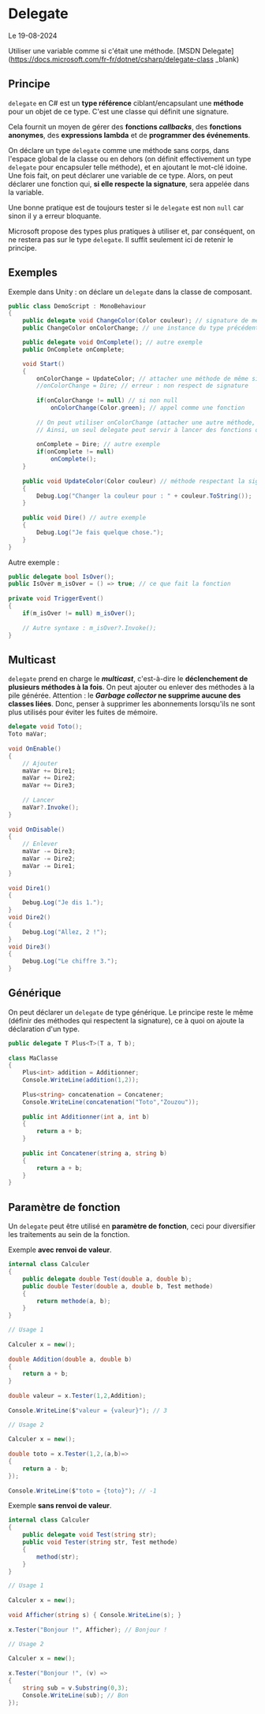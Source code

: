 # Delegate

Le 19-08-2024

Utiliser une variable comme si c'était une méthode. [MSDN Delegate](https://docs.microsoft.com/fr-fr/dotnet/csharp/delegate-class _blank)

## Principe

`delegate` en C# est un **type référence** ciblant/encapsulant une **méthode** pour un objet de ce type. C'est une classe qui définit une signature. 

Cela fournit un moyen de gérer des **fonctions *callbacks***, des **fonctions anonymes**, des **expressions lambda** et de **programmer des événements**. 

On déclare un type `delegate` comme une méthode sans corps, dans l'espace global de la classe ou en dehors (on définit effectivement un type `delegate` pour encapsuler telle méthode), et en ajoutant le mot-clé idoine. Une fois fait, on peut déclarer une variable de ce type. Alors, on peut déclarer une fonction qui, **si elle respecte la signature**, sera appelée dans la variable.

Une bonne pratique est de toujours tester si le `delegate` est non `null` car sinon il y a erreur bloquante.

Microsoft propose des types plus pratiques à utiliser et, par conséquent, on ne restera pas sur le type `delegate`. Il suffit seulement ici de retenir le principe.

## Exemples

Exemple dans Unity : on déclare un `delegate` dans la classe de composant.

```C#
public class DemoScript : MonoBehaviour
{
	public delegate void ChangeColor(Color couleur); // signature de méthode de type delegate
	public ChangeColor onColorChange; // une instance du type précédent

	public delegate void OnComplete(); // autre exemple 
	public OnComplete onComplete;

	void Start()
	{
		onColorChange = UpdateColor; // attacher une méthode de même signature
		//onColorChange = Dire; // erreur : non respect de signature
	
		if(onColorChange != null) // si non null
			onColorChange(Color.green); // appel comme une fonction
	
		// On peut utiliser onColorChange (attacher une autre méthode, appel) autant de fois qu'on le désire
		// Ainsi, un seul delegate peut servir à lancer des fonctions différentes, du moment que la signature est respectée
	
		onComplete = Dire; // autre exemple
		if(onComplete != null)
			onComplete();
	}
	
	public void UpdateColor(Color couleur) // méthode respectant la signature du delegate
	{
		Debug.Log("Changer la couleur pour : " + couleur.ToString());
	}
	
	public void Dire() // autre exemple
	{
		Debug.Log("Je fais quelque chose.");
	}
}
```

Autre exemple :

```C#
public delegate bool IsOver();
public IsOver m_isOver = () => true; // ce que fait la fonction
	
private void TriggerEvent()
{
	if(m_isOver != null) m_isOver();
	
	// Autre syntaxe : m_isOver?.Invoke();
}
```

## Multicast

`delegate` prend en charge le ***multicast***, c'est-à-dire le **déclenchement de plusieurs méthodes à la fois**. On peut ajouter ou enlever des méthodes à la pile générée. Attention : le ***Garbage collector* ne supprime aucune des classes liées**. Donc, penser à supprimer les abonnements lorsqu'ils ne sont plus utilisés pour éviter les fuites de mémoire.

```C#
delegate void Toto();
Toto maVar;
	
void OnEnable()
{
	// Ajouter
	maVar += Dire1;
	maVar += Dire2;
	maVar += Dire3;
	
	// Lancer
	maVar?.Invoke();
}
	
void OnDisable()
{
	// Enlever
	maVar -= Dire3;
	maVar -= Dire2;
	maVar -= Dire1;
}
	
void Dire1() 
{
	Debug.Log("Je dis 1.");
}	
void Dire2() 
{
	Debug.Log("Allez, 2 !");
}	
void Dire3() 
{
	Debug.Log("Le chiffre 3.");
}
```

## Générique

On peut déclarer un `delegate` de type générique. Le principe reste le même (définir des méthodes qui respectent la signature), ce à quoi on ajoute la déclaration d'un type.

```C#
public delegate T Plus<T>(T a, T b);
	
class MaClasse
{
	Plus<int> addition = Additionner;
	Console.WriteLine(addition(1,2));
	
	Plus<string> concatenation = Concatener;
	Console.WriteLine(concatenation("Toto","Zouzou"));
	
	public int Additionner(int a, int b)
	{
		return a + b;
	}
	
	public int Concatener(string a, string b)
	{
		return a + b;
	}
}
```

## Paramètre de fonction

Un `delegate` peut être utilisé en **paramètre de fonction**, ceci pour diversifier les traitements au sein de la fonction.

Exemple **avec renvoi de valeur**.

```C#
internal class Calculer
{
	public delegate double Test(double a, double b);
	public double Tester(double a, double b, Test methode)
	{
		return methode(a, b);
	}
}
```

```C#
// Usage 1
	
Calculer x = new();
	
double Addition(double a, double b)
{
	return a + b;
}
	
double valeur = x.Tester(1,2,Addition);
	
Console.WriteLine($"valeur = {valeur}"); // 3
```

```C#
// Usage 2
	
Calculer x = new();
	
double toto = x.Tester(1,2,(a,b)=>
{
	return a - b;
});
	
Console.WriteLine($"toto = {toto}"); // -1
```

Exemple **sans renvoi de valeur**.

```C#
internal class Calculer
{
	public delegate void Test(string str);
	public void Tester(string str, Test methode)
	{
		method(str);
	}
}
```

```C#
// Usage 1
	
Calculer x = new();
	
void Afficher(string s) { Console.WriteLine(s); }
	
x.Tester("Bonjour !", Afficher); // Bonjour !
```

```C#
// Usage 2
	
Calculer x = new();
	
x.Tester("Bonjour !", (v) => 
{
	string sub = v.Substring(0,3);
	Console.WriteLine(sub); // Bon
});
```

